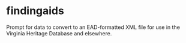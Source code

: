 findingaids
===========

Prompt for data to convert to an EAD-formatted XML file for use in the Virginia Heritage Database and elsewhere.
